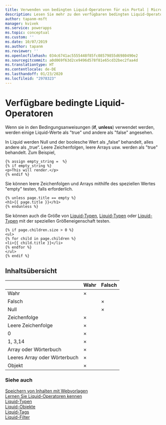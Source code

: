 ```yaml
---
title: Verwenden von bedingten Liquid-Operatoren für ein Portal | MicrosoftDocs
description: Lesen Sie mehr zu den verfügbaren bedingten Liquid-Operatoren in einem Portal.
author: tapanm-msft
manager: kvivek
ms.service: powerapps
ms.topic: conceptual
ms.custom: ''
ms.date: 10/07/2019
ms.author: tapanm
ms.reviewer: ''
ms.openlocfilehash: 034c6741ac5555448f85fc08579855d6980490e2
ms.sourcegitcommit: a0d069f63d2ce9496d578f81e65cd32bec2faa4d
ms.translationtype: HT
ms.contentlocale: de-DE
ms.lasthandoff: 01/23/2020
ms.locfileid: "2978323"
---
```

# <a name="available-liquid-conditional-operators"></a>Verfügbare bedingte Liquid-Operatoren

Wenn sie in den Bedingungsanweisungen (**if**, **unless**) verwendet werden, werden einige Liquid-Werte als "true" und andere als "false" angesehen.

In Liquid werden Null und der boolesche Wert als „false“ behandelt, alles andere als „true“. Leere Zeichenfolgen, leere Arrays usw. werden als "true" behandelt. Zum Beispiel,

```
{% assign empty_string =  %}
{% if empty_string %}
<p>This will render.</p>
{% endif %}
```
Sie können leere Zeichenfolgen und Arrays mithilfe des speziellen Wertes "empty" testen, falls erforderlich.

```
{% unless page.title == empty %}
<h1>{{ page.title }}</h1>
{% endunless %}
```
Sie können auch die Größe von [Liquid-Typen](liquid-types.md), [Liquid-Typen](liquid-types.md) oder [Liquid-Typen](liquid-types.md) mit der speziellen Größeneigenschaft testen.

```
{% if page.children.size > 0 %}
<ul>
{% for child in page.children %}
<li>{{ child.title }}</li>
{% endfor %}
</ul>
{% endif %}
```

## <a name="summary"></a>Inhaltsübersicht

|                           | Wahr | Falsch |
|---------------------------|------|-------|
| Wahr                      | ×    |       |
| Falsch                     |      | ×     |
| Null                      |      | ×     |
| Zeichenfolge                    | ×    |       |
| Leere Zeichenfolge              | ×    |       |
| 0                         | ×    |       |
| 1, 3,14                   | ×    |       |
| Array oder Wörterbuch       | ×    |       |
| Leeres Array oder Wörterbuch | ×    |       |
| Objekt                    | ×    |       |

### <a name="see-also"></a>Siehe auch

[Speichern von Inhalten mit Webvorlagen](store-content-web-templates.md)  
[Lernen Sie Liquid-Operatoren kennen](liquid-operators.md)  
[Liquid-Typen](liquid-types.md)  
[Liquid-Objekte](liquid-objects.md)  
[Liquid-Tags](liquid-tags.md)  
[Liquid-Filter](liquid-filters.md)  
